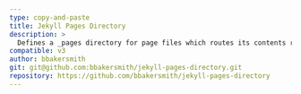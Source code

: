 ```yaml
---
type: copy-and-paste
title: Jekyll Pages Directory
description: >
  Defines a _pages directory for page files which routes its contents relative to the project root.
compatible: v3
author: bbakersmith
git: git@github.com:bbakersmith/jekyll-pages-directory.git
repository: https://github.com/bbakersmith/jekyll-pages-directory
---
```

